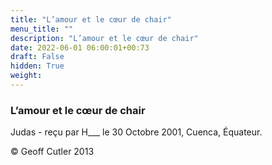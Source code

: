 ```yaml
---
title: "L’amour et le cœur de chair"
menu_title: ""
description: "L’amour et le cœur de chair"
date: 2022-06-01 06:00:01+00:73
draft: False
hidden: True
weight:
---
```

### L’amour et le cœur de chair

Judas - reçu par H___  le 30 Octobre 2001, Cuenca, Équateur.



© Geoff Cutler 2013
